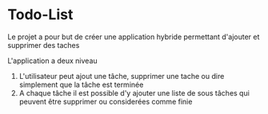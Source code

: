 # Todo-List

Le projet a pour but de créer une application hybride permettant d'ajouter et supprimer des taches

L'application a deux niveau
1. L'utilisateur peut ajout une tâche, supprimer une tache ou dire simplement que la tâche est terminée
2. A chaque tâche il est possible d'y ajouter une liste de sous tâches qui peuvent être supprimer ou considerées comme finie

